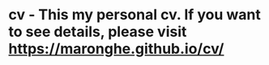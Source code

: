 # cv - This my personal cv. If you want to see details, please visit https://maronghe.github.io/cv/
